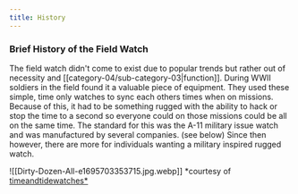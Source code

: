```yaml
---
title: History
---
```

### Brief History of the Field Watch

The field watch didn't come to exist due to popular trends but rather out of necessity and [[category-04/sub-category-03|function]].
During WWII soldiers in the field found it a valuable piece of equipment. They used these simple, time only watches to sync each others times when on missions. Because of this, it had to be something rugged with the ability to hack or stop the time to a second so everyone could on those missions could be all on the same time. The standard for this was the A-11 military issue watch and was manufactured by several companies. (see below) Since then however, there are more for individuals wanting a military inspired rugged watch.

![[Dirty-Dozen-All-e1695703353715.jpg.webp]]
*courtesy of [timeandtidewatches*](https://timeandtidewatches.com/what-is-a-field-watch/)

